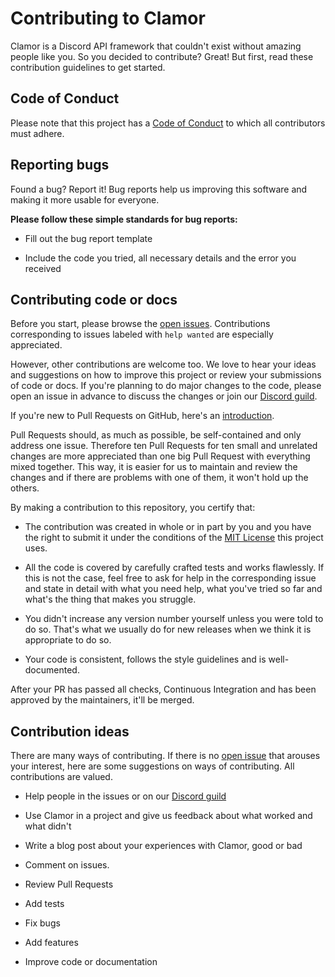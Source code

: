 # Contributing to Clamor

Clamor is a Discord API framework that couldn't exist without amazing people like you.
So you decided to contribute? Great! But first, read these contribution guidelines to get started.

## Code of Conduct

Please note that this project has a [Code of Conduct][CoC] to which all contributors must adhere.

## Reporting bugs

Found a bug? Report it! Bug reports help us improving this software and making it more usable for everyone.

**Please follow these simple standards for bug reports:**

- Fill out the bug report template

- Include the code you tried, all necessary details and the error you received

## Contributing code or docs

Before you start, please browse the [open issues][issues]. Contributions corresponding to issues labeled with
`help wanted` are especially appreciated.

However, other contributions are welcome too. We love to hear your ideas and suggestions on how to improve this
project or review your submissions of code or docs. If you're planning to do major changes to the code, please
open an issue in advance to discuss the changes or join our [Discord guild][Discord].

If you're new to Pull Requests on GitHub, here's an [introduction][PR introduction].

Pull Requests should, as much as possible, be self-contained and only address one issue. Therefore ten Pull Requests
for ten small and unrelated changes are more appreciated than one big Pull Request with everything mixed together.
This way, it is easier for us to maintain and review the changes and if there are problems with one of them, it
won't hold up the others.

By making a contribution to this repository, you certify that:

- The contribution was created in whole or in part by you and you have the right to submit it under the conditions
of the [MIT License][MIT] this project uses.

- All the code is covered by carefully crafted tests and works flawlessly. If this is not the case, feel free to
ask for help in the corresponding issue and state in detail with what you need help, what you've tried so far and
what's the thing that makes you struggle.

- You didn't increase any version number yourself unless you were told to do so. That's what we usually do for new
releases when we think it is appropriate to do so.

- Your code is consistent, follows the style guidelines and is well-documented.

After your PR has passed all checks, Continuous Integration and has been approved by the maintainers,
it'll be merged.

## Contribution ideas

There are many ways of contributing. If there is no [open issue][issues] that arouses your interest, here
are some suggestions on ways of contributing. All contributions are valued.

- Help people in the issues or on our [Discord guild][Discord]

- Use Clamor in a project and give us feedback about what worked and what didn't

- Write a blog post about your experiences with Clamor, good or bad

- Comment on issues.

- Review Pull Requests

- Add tests

- Fix bugs

- Add features

- Improve code or documentation

[CoC]: ./CONTRIBUTING.md
[issues]: https://github.com/clamor-py/Clamor/issues
[Discord]: https://discord.gg/HbKGrVT
[PR introduction]: https://help.github.com/articles/using-pull-requests
[MIT]: https://choosealicense.com/licenses/mit
[editorconfig]: ./.editorconfig
